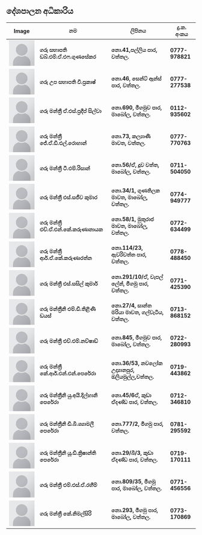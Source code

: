
<div class="container mt-5">
    <h2 class="mb-4">දේශපාලන අධිකාරිය
    </h2>
    <table class="table table-bordered table-striped">
        <thead>
            <tr>
                <th>Image</th>
                <th>නම</th>
                <th>ලිපිනය</th>
                <th>දු.ක. අංකය</th>
            </tr>
        </thead>
        <tbody>
            <tr>
                <td><img src="/static/images/images.jpeg" alt="Image" class="img-fluid rounded-circle"></td>
                <td><strong>ගරු සභාපති ඩබ්.එම්.ඒ.එෆ.ගුණසේකර</strong></td>
                <td><strong>නො.41,පල්ලිය පාර, වත්තල.</strong></td>
                <td><strong>0777-978821</strong></td>
            </tr>
            <tr>
                <td><img src="/static/images/images.jpeg" alt="Image" class="img-fluid rounded-circle"></td>
                <td><strong>ගරු උප සභාපති වී.ප්‍රකාෂ්</strong></td>
                <td><strong>නො.46, සෙන්ට් ඈන්ස් පාර, වත්තල.</strong></td>
                <td><strong>0777-277538</strong></td>
            </tr>
            <tr>
                <td><img src="/static/images/images.jpeg" alt="Image" class="img-fluid rounded-circle"></td>
                <td><strong>ගරු මන්ත්‍රී ඒ.එස්.ප්‍රදීප් සිල්වා</strong></td>
                <td><strong>නො.690, මීගමුව පාර, මාබෝල, වත්තල.</strong></td>
                <td><strong>0112-935602</strong></td>
            </tr>
            <tr>
                <td><img src="/static/images/images.jpeg" alt="Image" class="img-fluid rounded-circle"></td>
                <td><strong>ගරු මන්ත්‍රී ජේ.ඒ.ඩී.එල්.රොහාන්</strong></td>
                <td><strong>නො.73, කල්‍යාණි මාවත, වත්තල.</strong></td>
                <td><strong>0777-770763</strong></td>
            </tr>
            <tr>
                <td><img src="/static/images/images.jpeg" alt="Image" class="img-fluid rounded-circle"></td>
                <td><strong>ගරු මන්ත්‍රී ටී.එම්.රිසාන්</strong></td>
                <td><strong>නො.56/ඒ, දූව වත්ත, මාබෝල, වත්තල.</strong></td>
                <td><strong>0711-504050</strong></td>
            </tr>
            <tr>
                <td><img src="/static/images/images.jpeg" alt="Image" class="img-fluid rounded-circle"></td>
                <td><strong>ගරු මන්ත්‍රී එස්.සජීව කුමාර</strong></td>
                <td><strong>නො.34/1, ගුණතිලක මාවත, මාබෝල, වත්තල.</strong></td>
                <td><strong>0774-949777</strong></td>
            </tr>
            <tr>
                <td><img src="/static/images/images.jpeg" alt="Image" class="img-fluid rounded-circle"></td>
                <td><strong>ගරු මන්ත්‍රී එච්.ඒ.එන්.කේ.කරුණානායක</strong></td>
                <td><strong>නො.58/1, මුතුරාජ මාවත, මාබෝල, වත්තල.</strong></td>
                <td><strong>0772-634499</strong></td>
            </tr>
            <tr>
                <td><img src="/static/images/images.jpeg" alt="Image" class="img-fluid rounded-circle"></td>
                <td><strong>ගරු මන්ත්‍රී ආර්.ඒ.කේ.කරුණාරත්න</strong></td>
                <td><strong>නො.114/23, ඇවරිවත්ත පාර, වත්තල.</strong></td>
                <td><strong>0778-488450</strong></td>
            </tr>
            <tr>
                <td><img src="/static/images/images.jpeg" alt="Image" class="img-fluid rounded-circle"></td>
                <td><strong>ගරු මන්ත්‍රී එස්.සසිල් කුමාර්</strong></td>
                <td><strong>නො.291/10/ඒ, චැපල් ලේන්, මීගමු පාර, වත්තල.</strong></td>
                <td><strong>0771-425390</strong></td>
            </tr>
            <tr>
                <td><img src="/static/images/images.jpeg" alt="Image" class="img-fluid rounded-circle"></td>
                <td><strong>ගරු මන්ත්‍රීනි එම්.ඩී.තිළිණි ඩයස්</strong></td>
                <td><strong>නො.27/4, සාන්ත මරියා මාවත, ගල්වැටිය, වත්තල.</strong></td>
                <td><strong>0713-868152</strong></td>
            </tr>
            <tr>
                <td><img src="/static/images/images.jpeg" alt="Image" class="img-fluid rounded-circle"></td>
                <td><strong>ගරු මන්ත්‍රී එච්.එම්.නව්ෂාඩ්</strong></td>
                <td><strong>නො.845, මීගමුව පාර, මාබෝල, වත්තල.</strong></td>
                <td><strong>0722-280993</strong></td>
            </tr>
            <tr>
                <td><img src="/static/images/images.jpeg" alt="Image" class="img-fluid rounded-circle"></td>
                <td><strong>ගරු මන්ත්‍රී කේ.ආර්.එන්.එන්.පෙරේරා</strong></td>
                <td><strong>නො.36/53, නවලෝක උද්‍යානපුර, ඔලියමුල්ල,වත්තල.</strong></td>
                <td><strong>0719-443862</strong></td>
            </tr>
            <tr>
                <td><img src="/static/images/images.jpeg" alt="Image" class="img-fluid rounded-circle"></td>
                <td><strong>ගරු මන්ත්‍රීනි යු.අයි.දිල්හානි පෙරේරා</strong></td>
                <td><strong>නො.45/6ඒ, කුඩා ඒදණ්ඩ පාර, වත්තල.</strong></td>
                <td><strong>0712-346810</strong></td>
            </tr>
            <tr>
                <td><img src="/static/images/images.jpeg" alt="Image" class="img-fluid rounded-circle"></td>
                <td><strong>ගරු මන්ත්‍රීනි ඩී.බී.ශ්‍යාමලී පෙරේරා</strong></td>
                <td><strong>නො.777/2, මීගමු පාර, වත්තල.</strong></td>
                <td><strong>0781-295592</strong></td>
            </tr>
            <tr>
                <td><img src="/static/images/images.jpeg" alt="Image" class="img-fluid rounded-circle"></td>
                <td><strong>ගරු මන්ත්‍රීනි යූ.ඩී.ක්‍රිෂාන්ති පෙරේරා</strong></td>
                <td><strong>නො.29/බී/3, කුඩා ඒදණ්ඩ පාර, වත්තල.</strong></td>
                <td><strong>0719-170111</strong></td>
            </tr>
            <tr>
                <td><img src="/static/images/images.jpeg" alt="Image" class="img-fluid rounded-circle"></td>
                <td><strong>ගරු මන්ත්‍රී එම්.එස්.ඒ.රහීම්</strong></td>
                <td><strong>නො.809/35, මීගමු පාර, මාබෝල, වත්තල.</strong></td>
                <td><strong>0771-456556</strong></td>
            </tr>
            <tr>
                <td><img src="/static/images/images.jpeg" alt="Image" class="img-fluid rounded-circle"></td>
                <td><strong>ගරු මන්ත්‍රී කේ.නිමල්සිරි</strong></td>
                <td><strong>නො.293, මීගමු පාර, මාබෝල, වත්තල.</strong></td>
                <td><strong>0773-170869</strong></td>
            </tr>
        </tbody>
    </table>
</div>            
